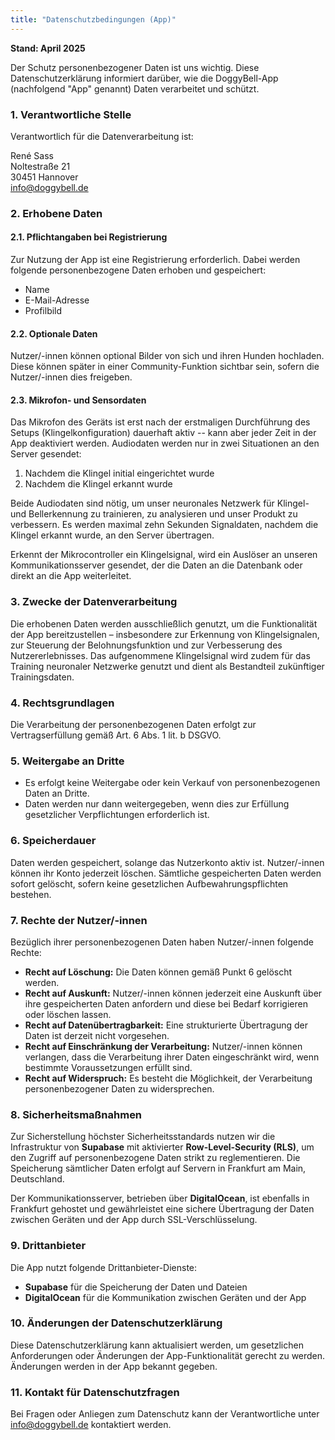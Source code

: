 ```yaml
---
title: "Datenschutzbedingungen (App)"
---
```


**Stand: April 2025**

Der Schutz personenbezogener Daten ist uns wichtig. Diese Datenschutzerklärung informiert darüber, wie die DoggyBell-App (nachfolgend "App" genannt) Daten verarbeitet und schützt.

### 1. Verantwortliche Stelle

Verantwortlich für die Datenverarbeitung ist:

René Sass  
Noltestraße 21  
30451 Hannover  
[info@doggybell.de](mailto:info@doggybell.de)

### 2. Erhobene Daten

#### 2.1. Pflichtangaben bei Registrierung

Zur Nutzung der App ist eine Registrierung erforderlich. Dabei werden folgende personenbezogene Daten erhoben und gespeichert:

- Name  
- E-Mail-Adresse  
- Profilbild

#### 2.2. Optionale Daten

Nutzer/-innen können optional Bilder von sich und ihren Hunden hochladen. Diese können später in einer Community-Funktion sichtbar sein, sofern die Nutzer/-innen dies freigeben.

#### 2.3. Mikrofon- und Sensordaten

Das Mikrofon des Geräts ist erst nach der erstmaligen Durchführung des Setups (Klingelkonfiguration) dauerhaft aktiv -- kann aber jeder Zeit in der App deaktiviert werden. Audiodaten werden nur in zwei Situationen an den Server gesendet:

1. Nachdem die Klingel initial eingerichtet wurde  
2. Nachdem die Klingel erkannt wurde  

Beide Audiodaten sind nötig, um unser neuronales Netzwerk für Klingel- und Bellerkennung zu trainieren, zu analysieren und unser Produkt zu verbessern. Es werden maximal zehn Sekunden Signaldaten, nachdem die Klingel erkannt wurde, an den Server übertragen.

Erkennt der Mikrocontroller ein Klingelsignal, wird ein Auslöser an unseren Kommunikationsserver gesendet, der die Daten an die Datenbank oder direkt an die App weiterleitet.

### 3. Zwecke der Datenverarbeitung

Die erhobenen Daten werden ausschließlich genutzt, um die Funktionalität der App bereitzustellen – insbesondere zur Erkennung von Klingelsignalen, zur Steuerung der Belohnungsfunktion und zur Verbesserung des Nutzererlebnisses. Das aufgenommene Klingelsignal wird zudem für das Training neuronaler Netzwerke genutzt und dient als Bestandteil zukünftiger Trainingsdaten.

### 4. Rechtsgrundlagen

Die Verarbeitung der personenbezogenen Daten erfolgt zur Vertragserfüllung gemäß Art. 6 Abs. 1 lit. b DSGVO.

### 5. Weitergabe an Dritte

- Es erfolgt keine Weitergabe oder kein Verkauf von personenbezogenen Daten an Dritte.  
- Daten werden nur dann weitergegeben, wenn dies zur Erfüllung gesetzlicher Verpflichtungen erforderlich ist.

### 6. Speicherdauer

Daten werden gespeichert, solange das Nutzerkonto aktiv ist. Nutzer/-innen können ihr Konto jederzeit löschen. Sämtliche gespeicherten Daten werden sofort gelöscht, sofern keine gesetzlichen Aufbewahrungspflichten bestehen.

### 7. Rechte der Nutzer/-innen

Bezüglich ihrer personenbezogenen Daten haben Nutzer/-innen folgende Rechte:

- **Recht auf Löschung:** Die Daten können gemäß Punkt 6 gelöscht werden.  
- **Recht auf Auskunft:** Nutzer/-innen können jederzeit eine Auskunft über ihre gespeicherten Daten anfordern und diese bei Bedarf korrigieren oder löschen lassen.  
- **Recht auf Datenübertragbarkeit:** Eine strukturierte Übertragung der Daten ist derzeit nicht vorgesehen.  
- **Recht auf Einschränkung der Verarbeitung:** Nutzer/-innen können verlangen, dass die Verarbeitung ihrer Daten eingeschränkt wird, wenn bestimmte Voraussetzungen erfüllt sind.  
- **Recht auf Widerspruch:** Es besteht die Möglichkeit, der Verarbeitung personenbezogener Daten zu widersprechen.

### 8. Sicherheitsmaßnahmen

Zur Sicherstellung höchster Sicherheitsstandards nutzen wir die Infrastruktur von **Supabase** mit aktivierter **Row-Level-Security (RLS)**, um den Zugriff auf personenbezogene Daten strikt zu reglementieren. Die Speicherung sämtlicher Daten erfolgt auf Servern in Frankfurt am Main, Deutschland.

Der Kommunikationsserver, betrieben über **DigitalOcean**, ist ebenfalls in Frankfurt gehostet und gewährleistet eine sichere Übertragung der Daten zwischen Geräten und der App durch SSL-Verschlüsselung.

### 9. Drittanbieter

Die App nutzt folgende Drittanbieter-Dienste:

- **Supabase** für die Speicherung der Daten und Dateien  
- **DigitalOcean** für die Kommunikation zwischen Geräten und der App

### 10. Änderungen der Datenschutzerklärung

Diese Datenschutzerklärung kann aktualisiert werden, um gesetzlichen Anforderungen oder Änderungen der App-Funktionalität gerecht zu werden. Änderungen werden in der App bekannt gegeben.

### 11. Kontakt für Datenschutzfragen

Bei Fragen oder Anliegen zum Datenschutz kann der Verantwortliche unter [info@doggybell.de](mailto:info@doggybell.de) kontaktiert werden.